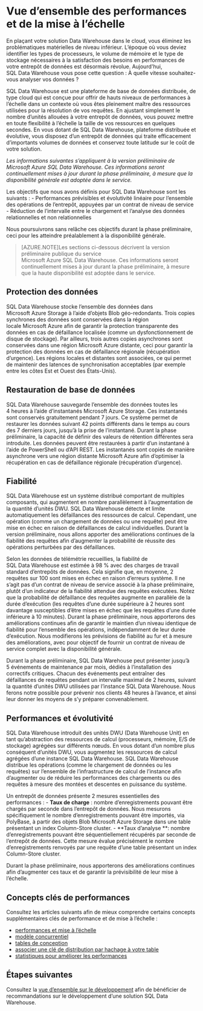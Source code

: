 <properties
   pageTitle="Vue d’ensemble des performances et de la mise à l’échelle | Microsoft Azure"
   description="Introduction aux fonctionnalités de performances et de mise à l’échelle de SQL Data Warehouse."
   services="sql-data-warehouse"
   documentationCenter="NA"
   authors="TwoUnder"
   manager="barbkess"
   editor=""/>

<tags
   ms.service="sql-data-warehouse"
   ms.devlang="NA"
   ms.topic="article"
   ms.tgt_pltfrm="NA"
   ms.workload="data-services"
   ms.date="01/08/2016"
   ms.author="mausher;barbkess;jrj;nicw;sonyama"/>

# Vue d’ensemble des performances et de la mise à l’échelle
En plaçant votre solution Data Warehouse dans le cloud, vous éliminez les problématiques matérielles de niveau inférieur. L’époque où vous deviez identifier les types de processeurs, le volume de mémoire et le type de stockage nécessaires à la satisfaction des besoins en performances de votre entrepôt de données est désormais révolue. Aujourd'hui, SQL Data Warehouse vous pose cette question : À quelle vitesse souhaitez-vous analyser vos données ?

SQL Data Warehouse est une plateforme de base de données distribuée, de type cloud qui est conçue pour offrir de hauts niveaux de performances à l’échelle dans un contexte où vous êtes pleinement maître des ressources utilisées pour la résolution de vos requêtes. En ajustant simplement le nombre d’unités allouées à votre entrepôt de données, vous pouvez mettre en toute flexibilité à l’échelle la taille de vos ressources en quelques secondes. En vous dotant de SQL Data Warehouse, plateforme distribuée et évolutive, vous disposez d’un entrepôt de données qui traite efficacement d’importants volumes de données et conservez toute latitude sur le coût de votre solution.

*Les informations suivantes s’appliquent à la version préliminaire de Microsoft Azure SQL Data Warehouse. Ces informations seront continuellement mises à jour durant la phase préliminaire, à mesure que la disponibilité générale est adoptée dans le service.*

Les objectifs que nous avons définis pour SQL Data Warehouse sont les suivants : - Performances prévisibles et évolutivité linéaire pour l’ensemble des opérations de l’entrepôt, appuyées par un contrat de niveau de service - Réduction de l’intervalle entre le chargement et l’analyse des données relationnelles et non relationnelles

Nous poursuivrons sans relâche ces objectifs durant la phase préliminaire, ceci pour les atteindre préalablement à la disponibilité générale.

>[AZURE.NOTE]Les sections ci-dessous décrivent la version préliminaire publique du service Microsoft Azure SQL Data Warehouse. Ces informations seront continuellement mises à jour durant la phase préliminaire, à mesure que la haute disponibilité est adoptée dans le service.

## Protection des données
SQL Data Warehouse stocke l’ensemble des données dans Microsoft Azure Storage à l’aide d’objets Blob géo-redondants. Trois copies synchrones des données sont conservées dans la région locale Microsoft Azure afin de garantir la protection transparente des données en cas de défaillance localisée (comme un dysfonctionnement de disque de stockage). Par ailleurs, trois autres copies asynchrones sont conservées dans une région Microsoft Azure distante, ceci pour garantir la protection des données en cas de défaillance régionale (récupération d’urgence). Les régions locales et distantes sont associées, ce qui permet de maintenir des latences de synchronisation acceptables (par exemple entre les côtes Est et Ouest des États-Unis).

## Restauration de base de données
SQL Data Warehouse sauvegarde l’ensemble des données toutes les 4 heures à l’aide d’instantanés Microsoft Azure Storage. Ces instantanés sont conservés gratuitement pendant 7 jours. Ce système permet de restaurer les données suivant 42 points différents dans le temps au cours des 7 derniers jours, jusqu’à la prise de l’instantané. Durant la phase préliminaire, la capacité de définir des valeurs de rétention différentes sera introduite. Les données peuvent être restaurées à partir d’un instantané à l’aide de PowerShell ou d’API REST. Les instantanés sont copiés de manière asynchrone vers une région distante Microsoft Azure afin d’optimiser la récupération en cas de défaillance régionale (récupération d’urgence).

## Fiabilité
SQL Data Warehouse est un système distribué comportant de multiples composants, qui augmentent en nombre parallèlement à l’augmentation de la quantité d’unités DWU. SQL Data Warehouse détecte et limite automatiquement les défaillances des ressources de calcul. Cependant, une opération (comme un chargement de données ou une requête) peut être mise en échec en raison de défaillances de calcul individuelles. Durant la version préliminaire, nous allons apporter des améliorations continues de la fiabilité des requêtes afin d’augmenter la probabilité de réussite des opérations perturbées par des défaillances.

Selon les données de télémétrie recueillies, la fiabilité de SQL Data Warehouse est estimée à 98 % avec des charges de travail standard d’entrepôts de données. Cela signifie que, en moyenne, 2 requêtes sur 100 sont mises en échec en raison d’erreurs système. Il ne s’agit pas d’un contrat de niveau de service associé à la phase préliminaire, plutôt d’un indicateur de la fiabilité attendue des requêtes exécutées. Notez que la probabilité de défaillance des requêtes augmente en parallèle de la durée d’exécution (les requêtes d’une durée supérieure à 2 heures sont davantage susceptibles d’être mises en échec que les requêtes d’une durée inférieure à 10 minutes). Durant la phase préliminaire, nous apporterons des améliorations continues afin de garantir le maintien d’un niveau identique de fiabilité pour l’ensemble des opérations, indépendamment de leur durée d’exécution. Nous modifierons les prévisions de fiabilité au fur et à mesure des améliorations, avec pour objectif de fournir un contrat de niveau de service complet avec la disponibilité générale.

Durant la phase préliminaire, SQL Data Warehouse peut présenter jusqu’à 5 événements de maintenance par mois, dédiés à l’installation des correctifs critiques. Chacun des événements peut entraîner des défaillances de requêtes pendant un intervalle maximal de 2 heures, suivant la quantité d’unités DWU utilisées par l’instance SQL Data Warehouse. Nous ferons notre possible pour prévenir nos clients 48 heures à l’avance, et ainsi leur donner les moyens de s’y préparer convenablement.

## Performances et évolutivité
SQL Data Warehouse introduit des unités DWU (Data Warehouse Unit) en tant qu’abstraction des ressources de calcul (processeurs, mémoire, E/S de stockage) agrégées sur différents nœuds. En vous dotant d’un nombre plus conséquent d’unités DWU, vous augmentez les ressources de calcul agrégées d’une instance SQL Data Warehouse. SQL Data Warehouse distribue les opérations (comme le chargement de données ou les requêtes) sur l’ensemble de l’infrastructure de calcul de l’instance afin d’augmenter ou de réduire les performances des chargements ou des requêtes à mesure des montées et descentes en puissance du système.

Un entrepôt de données présente 2 mesures essentielles des performances : - **Taux de charge** : nombre d’enregistrements pouvant être chargés par seconde dans l’entrepôt de données. Nous mesurons spécifiquement le nombre d’enregistrements pouvant être importés, via PolyBase, à partir des objets Blob Microsoft Azure Storage dans une table présentant un index Column-Store cluster. - **Taux d’analyse **: nombre d’enregistrements pouvant être séquentiellement récupérés par seconde de l’entrepôt de données. Cette mesure évalue précisément le nombre d’enregistrements renvoyés par une requête d’une table présentant un index Column-Store cluster.

Durant la phase préliminaire, nous apporterons des améliorations continues afin d’augmenter ces taux et de garantir la prévisibilité de leur mise à l’échelle.

## Concepts clés de performances

Consultez les articles suivants afin de mieux comprendre certains concepts supplémentaires clés de performance et de mise à l’échelle :

- [performances et mise à l’échelle][]
- [modèle concurrentiel][]
- [tables de conception][]
- [associer une clé de distribution par hachage à votre table][]
- [statistiques pour améliorer les performances][]

## Étapes suivantes
Consultez la [vue d’ensemble sur le développement][] afin de bénéficier de recommandations sur le développement d’une solution SQL Data Warehouse.

<!--Image references-->

<!--Article references-->

[performances et mise à l’échelle]: sql-data-warehouse-performance-scale.md
[modèle concurrentiel]: sql-data-warehouse-develop-concurrency.md
[tables de conception]: sql-data-warehouse-develop-table-design.md
[associer une clé de distribution par hachage à votre table]: sql-data-warehouse-develop-hash-distribution-key.md
[statistiques pour améliorer les performances]: sql-data-warehouse-develop-statistics.md
[vue d’ensemble sur le développement]: sql-data-warehouse-overview-develop.md

<!--MSDN references-->

<!--Other web references-->

<!---HONumber=AcomDC_0114_2016-->